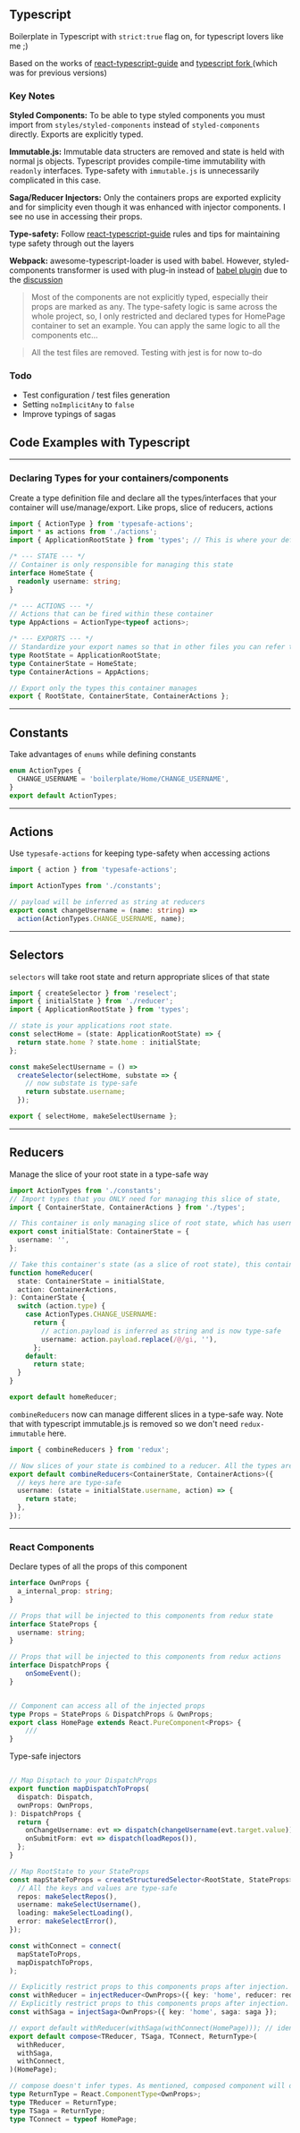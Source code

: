 ## Typescript

Boilerplate in Typescript with `strict:true` flag on, for typescript lovers like me ;)

Based on the works of [react-typescript-guide] and <a href="https://github.com/StrikeForceZero/react-typescript-boilerplate"> typescript fork </a>(which was for previous versions)

### Key Notes

**Styled Components:** To be able to type styled components you must import from `styles/styled-components` instead of `styled-components` directly. Exports are explicitly typed.

**Immutable.js:** Immutable data structers are removed and state is held with normal js objects. Typescript provides compile-time immutability with `readonly` interfaces. Type-safety with `immutable.js` is unnecessarily complicated in this case.

**Saga/Reducer Injectors:** Only the containers props are exported explicity and for simplicity even though it was enhanced with injector components. I see no use in accessing their props.

**Type-safety:** Follow [react-typescript-guide] rules and tips for maintaining type safety through out the layers

**Webpack:** awesome-typescript-loader is used with babel. However, styled-components transformer is used with plug-in instead of [babel plugin] due to the [discussion]

> Most of the components are not explicitly typed, especially their props are marked as any. The type-safety logic is same across the whole project, so, I only restricted and declared types for HomePage container to set an example. You can apply the same logic to all the components etc...

> All the test files are removed. Testing with jest is for now to-do
### Todo

- Test configuration / test files generation
- Setting `noImplicitAny` to `false`
- Improve typings of sagas

## Code Examples with Typescript

---

### Declaring Types for your containers/components

Create a type definition file and declare all the types/interfaces that your container will use/manage/export. Like props, slice of reducers, actions

```typescript
import { ActionType } from 'typesafe-actions';
import * as actions from './actions';
import { ApplicationRootState } from 'types'; // This is where your define the types your root state of redux

/* --- STATE --- */
// Container is only responsible for managing this state
interface HomeState {
  readonly username: string;
}

/* --- ACTIONS --- */
// Actions that can be fired within these container
type AppActions = ActionType<typeof actions>;

/* --- EXPORTS --- */
// Standardize your export names so that in other files you can refer them with standardized names
type RootState = ApplicationRootState;
type ContainerState = HomeState;
type ContainerActions = AppActions;

// Export only the types this container manages
export { RootState, ContainerState, ContainerActions };
```

---

## Constants

Take advantages of `enums` while defining constants

```typescript
enum ActionTypes {
  CHANGE_USERNAME = 'boilerplate/Home/CHANGE_USERNAME',
}
export default ActionTypes;
```

---

## Actions

Use `typesafe-actions` for keeping type-safety when accessing actions

```typescript
import { action } from 'typesafe-actions';

import ActionTypes from './constants';

// payload will be inferred as string at reducers
export const changeUsername = (name: string) =>
  action(ActionTypes.CHANGE_USERNAME, name);
```

---

## Selectors

`selectors` will take root state and return appropriate slices of that state

```typescript
import { createSelector } from 'reselect';
import { initialState } from './reducer';
import { ApplicationRootState } from 'types';

// state is your applications root state.
const selectHome = (state: ApplicationRootState) => {
  return state.home ? state.home : initialState;
};

const makeSelectUsername = () =>
  createSelector(selectHome, substate => {
    // now substate is type-safe
    return substate.username;
  });

export { selectHome, makeSelectUsername };
```

---

## Reducers

Manage the slice of your root state in a type-safe way

```typescript
import ActionTypes from './constants';
// Import types that you ONLY need for managing this slice of state,
import { ContainerState, ContainerActions } from './types';

// This container is only managing slice of root state, which has username only in it
export const initialState: ContainerState = {
  username: '',
};

// Take this container's state (as a slice of root state), this container's actions and return new state
function homeReducer(
  state: ContainerState = initialState,
  action: ContainerActions,
): ContainerState {
  switch (action.type) {
    case ActionTypes.CHANGE_USERNAME:
      return {
        // action.payload is inferred as string and is now type-safe
        username: action.payload.replace(/@/gi, ''),
      };
    default:
      return state;
  }
}

export default homeReducer;
```

`combineReducers` now can manage different slices in a type-safe way. Note that with typescript immutable.js is removed so we don't need `redux-immutable` here.

```typescript
import { combineReducers } from 'redux';

// Now slices of your state is combined to a reducer. All the types are preserved.
export default combineReducers<ContainerState, ContainerActions>({
  // keys here are type-safe
  username: (state = initialState.username, action) => {
    return state;
  },
});
```

---

### React Components

Declare types of all the props of this component

```typescript
interface OwnProps {
  a_internal_prop: string;
}

// Props that will be injected to this components from redux state
interface StateProps {
  username: string;
}

// Props that will be injected to this components from redux actions
interface DispatchProps {
    onSomeEvent();
}


// Component can access all of the injected props
type Props = StateProps & DispatchProps & OwnProps;
export class HomePage extends React.PureComponent<Props> {
    ///
}
```


Type-safe injectors

```typescript

// Map Disptach to your DispatchProps
export function mapDispatchToProps(
  dispatch: Dispatch,
  ownProps: OwnProps,
): DispatchProps {
  return {
    onChangeUsername: evt => dispatch(changeUsername(evt.target.value)),
    onSubmitForm: evt => dispatch(loadRepos()),
  };
}

// Map RootState to your StateProps
const mapStateToProps = createStructuredSelector<RootState, StateProps>({
  // All the keys and values are type-safe
  repos: makeSelectRepos(),
  username: makeSelectUsername(),
  loading: makeSelectLoading(),
  error: makeSelectError(),
});

const withConnect = connect(
  mapStateToProps,
  mapDispatchToProps,
);

// Explicitly restrict props to this components props after injection. There is no use accessing reducer injector props. 
const withReducer = injectReducer<OwnProps>({ key: 'home', reducer: reducer });
// Explicitly restrict props to this components props after injection. There is no use accessing saga injector props. 
const withSaga = injectSaga<OwnProps>({ key: 'home', saga: saga });

// export default withReducer(withSaga(withConnect(HomePage))); // identical to compose function, but requires no type declaration
export default compose<TReducer, TSaga, TConnect, ReturnType>(
  withReducer,
  withSaga,
  withConnect,
)(HomePage);

// compose doesn't infer types. As mentioned, composed component will only export OwnProps to outside, so mark them as ReturnType here.
type ReturnType = React.ComponentType<OwnProps>;
type TReducer = ReturnType;
type TSaga = ReturnType;
type TConnect = typeof HomePage;


```

[react-typescript-guide]: https://github.com/piotrwitek/react-redux-typescript-guide
[discussion]: https://github.com/styled-components/babel-plugin-styled-components/issues/41
[babel plugin]: https://github.com/styled-components/babel-plugin-styled-components